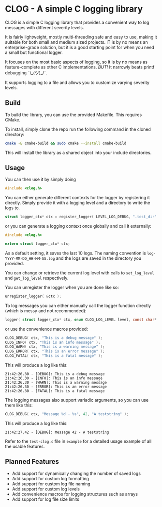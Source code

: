 # CLOG - A simple C logging library

CLOG is a simple C logging library that provides a convenient way to log messages with different severity levels.

It is fairly lightweight, mostly multi-threading safe and easy to use, making it suitable for both small and medium
sized projects.
IT is by no means an enterprise-grade solution, but it is a good starting point for when you need a small but functional
logger.

It focuses on the most basic aspects of logging, so it is by no means as feature-complete as other C implementations.
*BUT!* It narrowly beats printf debugging ¯\\\_(ツ)_/¯.

It supports logging to a file and allows you to customize varying severity levels.

## Build

To build the library, you can use the provided Makefile. This requires CMake.

To install, simply clone the repo run the following command in the cloned directory:

```bash
cmake -B cmake-build && sudo cmake --install cmake-build
```

This will install the library as a shared object into your include directories.

## Usage

You can then use it by simply doing

```c
#include <clog.h>
```

You can either generate different contexts for the logger by registering it directly.
Simply provide it with a logging level and a directory to write the logs to.

```c
struct logger_ctx* ctx = register_logger( LEVEL_LOG_DEBUG, ".test_dir" );
```

or you can generate a logging context once globally and call it externally:

```c
#include <clog.h>

extern struct logger_ctx* ctx;
```

As a default setting, it saves the last 10 logs.
The naming convention is `log-YYYY-MM-DD_HH-MM-SS.log` and the logs are saved in the directory you provided.

You can change or retrieve the current log level with calls to `set_log_level` and `get_log_level` respectively.

You can unregister the logger when you are done like so:

```c
unregister_logger( &ctx );
```

To log messages you can either manually call the logger function directly (which is messy and not recommended):

```c
logger( struct logger_ctx* ctx, enum CLOG_LOG_LEVEL level, const char* fmt, ... );
```

or use the convenience macros provided:

```c
CLOG_DEBUG( ctx, "This is a debug message" );
CLOG_INFO( ctx, "This is an info message" );
CLOG_WARN( ctx, "This is a warning message" );
CLOG_ERROR( ctx, "This is an error message" );
CLOG_FATAL( ctx, "This is a fatal message" );
```

This will produce a log like this:

``` 
21:42:26.30 - [DEBUG]: This is a debug message
21:42:26.30 - [INFO]: This is an info message
21:42:26.30 - [WARN]: This is a warning message
21:42:26.30 - [ERROR]: This is an error message
21:42:26.30 - [FATAL]: This is a fatal message
```

The logging messages also support variadic arguments, so you can use them like this:

```c
CLOG_DEBUG( ctx, "Message %d - %s", 42, "A teststring" );
```

This will produce a log like this:

```
21:42:27.42 - [DEBUG]: Message 42 - A teststring
```

Refer to the `test-clog.c` file in `example` for a detailed usage example of all the usable features.

## Planned Features

- Add support for dynamically changing the number of saved logs
- Add support for custom log formatting
- Add support for custom log file naming
- Add support for custom log levels
- Add convenience macros for logging structures such as arrays
- Add support for log file size limits